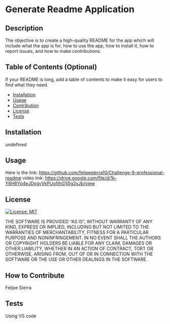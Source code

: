 # Generate Readme Application

## Description
  The objective is to create a high-quality README for the app which will include what the app is for, how to use the app, how to install it, how to report issues, and how to make contributions.
 

  
  
  ## Table of Contents (Optional)
  
  If your README is long, add a table of contents to make it easy for users to find what they need.
  
  - [Installation](#installation)
  - [Usage](#usage)
  - [Contribution](#contribution)
  - [License](#license)
  - [Tests](#tests)
  ## Installation
  undefined

  
  ## Usage
  
 Here is the link: https://github.com/felipesierra10/Challenge-9-professional-readme
 video link: https://drive.google.com/file/d/1k-Y6H6Yp4eJDsgvVkPUo1thG1j5g2xJb/view

      
  
  ## License

[![License: MIT](https://img.shields.io/badge/License-MIT-yellow.svg)](https://opensource.org/licenses/MIT)
  
THE SOFTWARE IS PROVIDED “AS IS”, WITHOUT WARRANTY OF ANY KIND, EXPRESS OR IMPLIED, INCLUDING BUT NOT LIMITED TO THE WARRANTIES OF MERCHANTABILITY, FITNESS FOR A PARTICULAR PURPOSE AND NONINFRINGEMENT. IN NO EVENT SHALL THE AUTHORS OR COPYRIGHT HOLDERS BE LIABLE FOR ANY CLAIM, DAMAGES OR OTHER LIABILITY, WHETHER IN AN ACTION OF CONTRACT, TORT OR OTHERWISE, ARISING FROM, OUT OF OR IN CONNECTION WITH THE SOFTWARE OR THE USE OR OTHER DEALINGS IN THE SOFTWARE.
  

  
 ## How to Contribute
  
  Felipe Sierra

  ## Tests
 Using VS code



